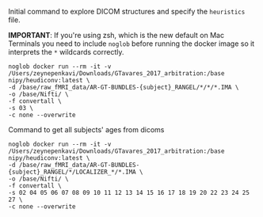 
Initial command to explore DICOM structures and specify the `heuristics` file.

**IMPORTANT**: If you're using zsh, which is the new default on Mac Terminals you need to include `noglob` before running the docker image so it interprets the `*` wildcards correctly.

```
noglob docker run --rm -it -v /Users/zeynepenkavi/Downloads/GTavares_2017_arbitration:/base nipy/heudiconv:latest \
-d /base/raw_fMRI_data/AR-GT-BUNDLES-{subject}_RANGEL/*/*/*.IMA \
-o /base/Nifti/ \
-f convertall \
-s 03 \
-c none --overwrite
```

Command to get all subjects' ages from dicoms

```
noglob docker run --rm -it -v /Users/zeynepenkavi/Downloads/GTavares_2017_arbitration:/base nipy/heudiconv:latest \
-d /base/raw_fMRI_data/AR-GT-BUNDLES-{subject}_RANGEL/*/LOCALIZER_*/*.IMA \
-o /base/Nifti/ \
-f convertall \
-s 02 04 05 06 07 08 09 10 11 12 13 14 15 16 17 18 19 20 22 23 24 25 27 \
-c none --overwrite
```
